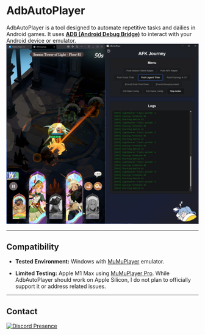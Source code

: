 # AdbAutoPlayer

AdbAutoPlayer is a tool designed to automate repetitive tasks and dailies in Android games. It uses [**ADB (Android Debug Bridge)**](https://developer.android.com/tools/adb) to interact with your Android device or emulator.
![app.png](images/app/app.png)

---

## Compatibility

- **Tested Environment:**
  Windows with [MuMuPlayer](https://www.mumuplayer.com/) emulator.

- **Limited Testing:**
  Apple M1 Max using [MuMuPlayer Pro](https://www.mumuplayer.com/mac/).
  While AdbAutoPlayer should work on Apple Silicon, I do not plan to officially support it or address related issues.

---

## Contact

[![Discord Presence](https://lanyard.cnrad.dev/api/518169167048998913)](https://discord.com/users/518169167048998913)
